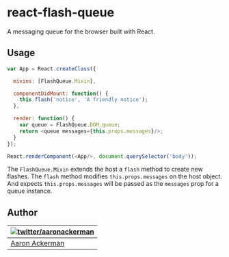 # react-flash-queue

A messaging queue for the browser built with React.

## Usage

```js
var App = React.createClass({

  mixins: [FlashQueue.Mixin],

  componentDidMount: function() {
    this.flash('notice', 'A friendly notice');
  },

  render: function() {
    var queue = FlashQueue.DOM.queue;
    return <queue messages={this.props.messages}/>;
  }
});

React.renderComponent(<App/>, document.querySelector('body'));
```

The `FlashQueue.Mixin` extends the host a `flash` method to create new flashes. The `flash` method modifies `this.props.messages` on the host object. And expects `this.props.messages` will be passed as the `messages` prop for a queue instance.

## Author

| [![twitter/_aaronackerman_](http://gravatar.com/avatar/c73ff9c7e654647b2b339d9e08b52143?s=70)](http://twitter.com/_aaronackerman_ "Follow @_aaronackerman_ on Twitter") |
|---|
| [Aaron Ackerman](https://twitter.com/_aaronackerman_) |
